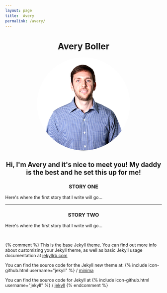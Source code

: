 ```yaml
---
layout: page
title:  Avery
permalink: /avery/
---
```


<center>
<!-- -->
<h1>Avery Boller</h1>
<img src="/assets/Flo_headshot.png" alt="Avery" height="300" width="300" style="border-radius: 50%"> 

<h2>Hi, I'm Avery and it's nice to meet you! My daddy is the best and he set this up for me!</h2>
</center>

<center><h3>STORY ONE</h3></center>
<p>Here's where the first story that I write will go...</p>


<hr>

<center><h3>STORY TWO</h3></center>
<p>Here's where the first story that I write will go...</p>

<br />

{% comment %} 
This is the base Jekyll theme. You can find out more info about customizing your Jekyll theme, 
as well as basic Jekyll usage documentation at [jekyllrb.com](https://jekyllrb.com/)


You can find the source code for the Jekyll new theme at:
{% include icon-github.html username="jekyll" %} /
[minima](https://github.com/jekyll/minima)

You can find the source code for Jekyll at
{% include icon-github.html username="jekyll" %} /
[jekyll](https://github.com/jekyll/jekyll)
{% endcomment %}
